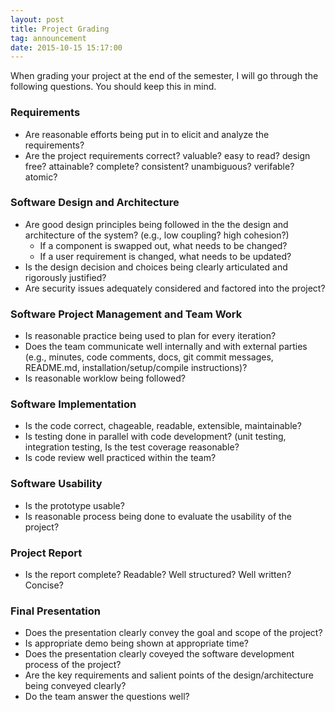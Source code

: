 ```yaml
---
layout: post
title: Project Grading
tag: announcement
date: 2015-10-15 15:17:00 
---
```


When grading your project at the end of the semester, I will go through the following questions.  You should keep this in mind.

### Requirements
* Are reasonable efforts being put in to elicit and analyze the requirements?
* Are the project requirements correct? valuable? easy to read? design free? attainable? complete? consistent? unambiguous? verifable? atomic?

### Software Design and Architecture
* Are good design principles being followed in the the design and architecture of the system?  (e.g., low coupling? high cohesion?)
    * If a component is swapped out, what needs to be changed?
    * If a user requirement is changed, what needs to be updated?
* Is the design decision and choices being clearly articulated and rigorously justified? 
* Are security issues adequately considered and factored into the project?

### Software Project Management and Team Work
* Is reasonable practice being used to plan for every iteration? 
* Does the team communicate well internally and with external parties
(e.g., minutes, code comments, docs, git commit messages, README.md, installation/setup/compile instructions)?
* Is reasonable worklow being followed?

### Software Implementation
* Is the code correct, chageable, readable, extensible, maintainable?
* Is testing done in parallel with code development?  (unit testing, integration testing, Is the test coverage reasonable?
* Is code review well practiced within the team?

### Software Usability
* Is the prototype usable?
* Is reasonable process being done to evaluate the usability of the project? 

### Project Report
* Is the report complete? Readable? Well structured? Well written? Concise?

### Final Presentation
* Does the presentation clearly convey the goal and scope of the project? 
* Is appropriate demo being shown at appropriate time?
* Does the presentation clearly coveyed the software development process of the project? 
* Are the key requirements and salient points of the design/architecture being conveyed clearly?
* Do the team answer the questions well?
